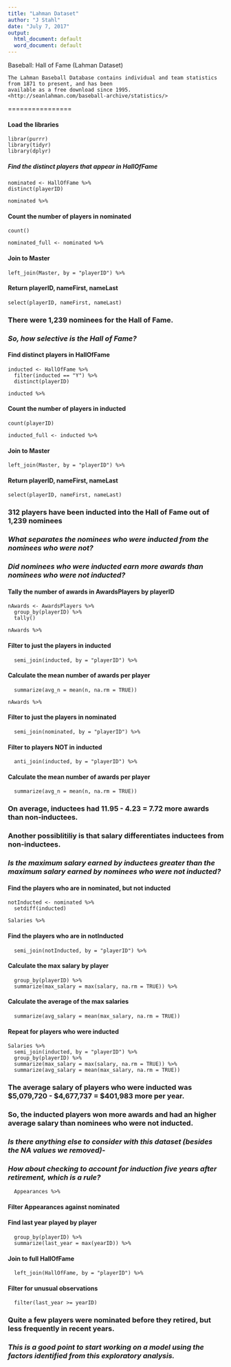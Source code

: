 ```yaml
---
title: "Lahman Dataset"
author: "J Stahl"
date: "July 7, 2017"
output:
  html_document: default
  word_document: default
---
```

Baseball: Hall of Fame
(Lahman Dataset)

```
The Lahman Baseball Database contains individual and team statistics from 1871 to present, and has been 
available as a free download since 1995. <http://seanlahman.com/baseball-archive/statistics/>
```
================

#### Load the libraries

    librar(purrr)
    library(tidyr)
    library(dplyr)

##### Find the distinct players that appear in HallOfFame
```
nominated <- HallOfFame %>% 
distinct(playerID)

nominated %>%
```
#### Count the number of players in nominated
```
count()

nominated_full <- nominated %>%
```
#### Join to Master
```
left_join(Master, by = "playerID") %>%
```
#### Return playerID, nameFirst, nameLast
```
select(playerID, nameFirst, nameLast)
```
### There were 1,239 nominees for the Hall of Fame. 
### *So, how selective is the Hall of Fame?*

#### Find distinct players in HallOfFame
```
inducted <- HallOfFame %>% 
  filter(inducted == "Y") %>%
  distinct(playerID)

inducted %>% 
```
#### Count the number of players in inducted
```
count(playerID)

inducted_full <- inducted %>% 
```

#### Join to Master
```
left_join(Master, by = "playerID") %>% 
```

#### Return playerID, nameFirst, nameLast
```
select(playerID, nameFirst, nameLast)
```

### 312 players have been inducted into the Hall of Fame out of 1,239 nominees
### *What separates the nominees who were inducted from the nominees who were not?*
### *Did nominees who were inducted earn more awards than nominees who were not inducted?*

#### Tally the number of awards in AwardsPlayers by playerID
```
nAwards <- AwardsPlayers %>% 
  group_by(playerID) %>% 
  tally()

nAwards %>% 
```
#### Filter to just the players in inducted 
```
  semi_join(inducted, by = "playerID") %>% 
```
#### Calculate the mean number of awards per player
```
  summarize(avg_n = mean(n, na.rm = TRUE))

nAwards %>% 
```
#### Filter to just the players in nominated 
```
  semi_join(nominated, by = "playerID") %>%
```

#### Filter to players NOT in inducted 
```
  anti_join(inducted, by = "playerID") %>%
```

#### Calculate the mean number of awards per player
```
  summarize(avg_n = mean(n, na.rm = TRUE))
```

### On average, inductees had 11.95 - 4.23 = 7.72 more awards than non-inductees. 
### Another possiblitiliy is that salary differentiates inductees from non-inductees. 
### *Is the maximum salary earned by inductees greater than the maximum salary earned by nominees who were not inducted?*

#### Find the players who are in nominated, but not inducted
```
notInducted <- nominated %>% 
  setdiff(inducted)

Salaries %>% 
```
#### Find the players who are in notInducted
```
  semi_join(notInducted, by = "playerID") %>%
```

#### Calculate the max salary by player
```
  group_by(playerID) %>% 
  summarize(max_salary = max(salary, na.rm = TRUE)) %>% 
```

#### Calculate the average of the max salaries
```
  summarize(avg_salary = mean(max_salary, na.rm = TRUE))
```
#### Repeat for players who were inducted
```
Salaries %>% 
  semi_join(inducted, by = "playerID") %>% 
  group_by(playerID) %>% 
  summarize(max_salary = max(salary, na.rm = TRUE)) %>% 
  summarize(avg_salary = mean(max_salary, na.rm = TRUE))
```

### The average salary of players who were inducted was $5,079,720 - $4,677,737 = $401,983 more per year.
### So, the inducted players won more awards and had an higher average salary than nominees who were not inducted.
### *Is there anything else to consider with this dataset (besides the NA values we removed)-*
### *How about checking to account for induction five years after retirement, which is a rule?*
```
  Appearances %>% 
```

#### Filter Appearances against nominated
#### Find last year played by player
```
  group_by(playerID) %>% 
  summarize(last_year = max(yearID)) %>% 
```

#### Join to full HallOfFame
```
  left_join(HallOfFame, by = "playerID") %>% 
```

#### Filter for unusual observations
```
  filter(last_year >= yearID)
```

### Quite a few players were nominated before they retired, but less frequently in recent years.
### *This is a good point to start working on a model using the factors identified from this exploratory analysis.*